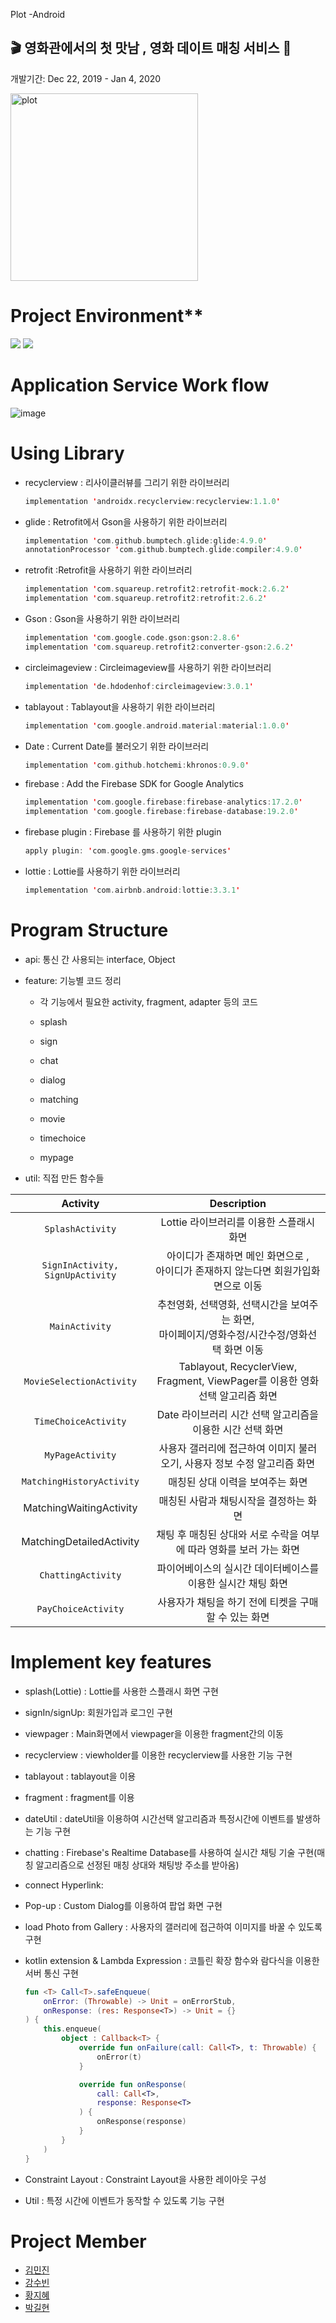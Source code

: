 Plot -Android

##  🎬 영화관에서의 첫 맛남 , 영화 데이트 매칭 서비스 🍿

 개발기간:  Dec 22, 2019 - Jan 4, 2020

<img width="300" alt="plot" src="https://user-images.githubusercontent.com/57608585/71559878-9d498400-2aa6-11ea-81d1-0f407b7bc3c6.png">



# Project Environment**

![](https://img.shields.io/badge/Android-29-green) ![](https://img.shields.io/badge/Kotlin-1.3.41-blue)





# Application Service Work flow

![image](https://user-images.githubusercontent.com/50284754/71726182-aad18600-2e79-11ea-8d07-4c41837010c0.png)



# Using Library

- recyclerview : 리사이클러뷰를 그리기 위한 라이브러리

  ```kotlin
  implementation 'androidx.recyclerview:recyclerview:1.1.0'
  ```

- glide : Retrofit에서 Gson을 사용하기 위한 라이브러리

  ```kotlin
  implementation 'com.github.bumptech.glide:glide:4.9.0'
  annotationProcessor 'com.github.bumptech.glide:compiler:4.9.0'
  ```

- retrofit :Retrofit을 사용하기 위한 라이브러리

  ```kotlin
  implementation 'com.squareup.retrofit2:retrofit-mock:2.6.2'
  implementation 'com.squareup.retrofit2:retrofit:2.6.2'
  ```

- Gson : Gson을 사용하기 위한 라이브러리

  ```kotlin
  implementation 'com.google.code.gson:gson:2.8.6'
  implementation 'com.squareup.retrofit2:converter-gson:2.6.2'
  ```

- circleimageview : Circleimageview를 사용하기 위한 라이브러리

  ```kotlin
  implementation 'de.hdodenhof:circleimageview:3.0.1'
  ```

- tablayout : Tablayout을 사용하기 위한 라이브러리

  ```kotlin
  implementation 'com.google.android.material:material:1.0.0'
  ```

- Date : Current Date를 불러오기 위한 라이브러리

  ```kotlin
  implementation 'com.github.hotchemi:khronos:0.9.0'
  ```

- firebase :  Add the Firebase SDK for Google Analytics

  ```kotlin
  implementation 'com.google.firebase:firebase-analytics:17.2.0'
  implementation 'com.google.firebase:firebase-database:19.2.0'
  ```

- firebase plugin : Firebase 를 사용하기 위한 plugin

  ```kotlin
  apply plugin: 'com.google.gms.google-services'
  ```

- lottie : Lottie를 사용하기 위한 라이브러리

  ```kotlin
  implementation 'com.airbnb.android:lottie:3.3.1'
  ```

  

# Program Structure

* api: 통신 간 사용되는 interface, Object

* feature: 기능별 코드 정리

  * 각 기능에서 필요한 activity, fragment, adapter 등의 코드
  * splash
  * sign

  * chat
  * dialog
  * matching
  * movie
  * timechoice
  * mypage

* util: 직접 만든 함수들

|             Activity             |                         Description                          |
| :------------------------------: | :----------------------------------------------------------: |
|         `SplashActivity`         |           Lottie 라이브러리를 이용한 스플래시 화면           |
| `SignInActivity, SignUpActivity` | 아이디가 존재하면 메인 화면으로 ,<br />아이디가 존재하지 않는다면 회원가입화면으로 이동 |
|          `MainActivity`          | 추천영화, 선택영화, 선택시간을 보여주는 화면,<br />마이페이지/영화수정/시간수정/영화선택 화면 이동 |
|     `MovieSelectionActivity`     | Tablayout, RecyclerView, Fragment, ViewPager를 이용한 영화 선택 알고리즘 화면 |
|       `TimeChoiceActivity`       |  Date 라이브러리 시간 선택 알고리즘을 이용한 시간 선택 화면  |
|         `MyPageActivity`         | 사용자 갤러리에 접근하여 이미지 불러오기, 사용자 정보 수정 알고리즘 화면 |
|    `MatchingHistoryActivity`     |               매칭된 상대 이력을 보여주는 화면               |
|     MatchingWaitingActivity      |            매칭된 사람과 채팅시작을 결정하는 화면            |
|     MatchingDetailedActivity     | 채팅 후 매칭된 상대와 서로 수락을 여부에 따라 영화를 보러 가는 화면 |
|        `ChattingActivity`        | 파이어베이스의 실시간 데이터베이스를 이용한 실시간 채팅 화면 |
|       `PayChoiceActivity`        |     사용자가 채팅을 하기 전에 티켓을 구매할 수 있는 화면     |



# Implement key features

- splash(Lottie) : Lottie를 사용한 스플래시 화면 구현

- signIn/signUp: 회원가입과 로그인 구현 

- viewpager : Main화면에서 viewpager을 이용한 fragment간의 이동

- recyclerview : viewholder를 이용한 recyclerview를 사용한 기능 구현

- tablayout : tablayout을 이용 

- fragment : fragment를 이용

- dateUtil : dateUtil을 이용하여 시간선택 알고리즘과 특정시간에 이벤트를 발생하는 기능 구현

- chatting : Firebase's Realtime Database를 사용하여 실시간 채팅 기술 구현(매칭 알고리즘으로 선정된 매칭 상대와 채팅방 주소를 받아옴)

- connect Hyperlink:

- Pop-up : Custom Dialog를 이용하여 팝업 화면 구현

- load Photo from Gallery : 사용자의 갤러리에 접근하여 이미지를 바꿀 수 있도록 구현

- kotlin extension & Lambda Expression : 코틀린 확장 함수와 람다식을 이용한 서버 통신 구현

  ```kotlin
  fun <T> Call<T>.safeEnqueue(
      onError: (Throwable) -> Unit = onErrorStub,
      onResponse: (res: Response<T>) -> Unit = {}
  ) {
      this.enqueue(
          object : Callback<T> {
              override fun onFailure(call: Call<T>, t: Throwable) {
                  onError(t)
              }
  
              override fun onResponse(
                  call: Call<T>,
                  response: Response<T>
              ) {
                  onResponse(response)
              }
          }
      )
  }
  ```

- Constraint Layout :  Constraint Layout을 사용한 레이아웃 구성

- Util : 특정 시간에 이벤트가 동작할 수 있도록 기능 구현

# **Project Member**

- [김민진](https://github.com/kim003512)
- [강수빈](https://github.com/ksb0511)
- [황지혜](https://github.com/jihye0420)
- [박길현](https://github.com/G-hyeon)



